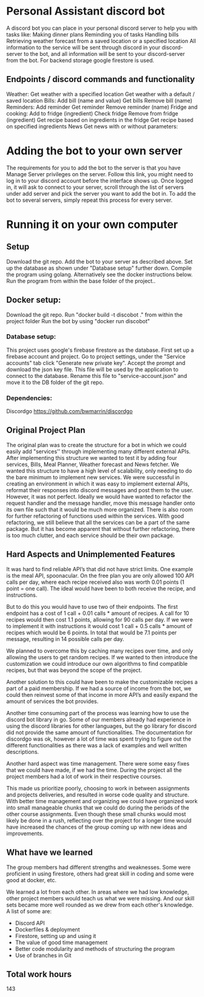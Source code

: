 # Personal Assistant discord bot

A discord bot you can place in your personal discord server to help you with tasks like:
Making dinner plans
Reminding you of tasks
Handling bills
Retrieving weather forecast from a saved location or a specified location
All information to the service will be sent through discord in your discord-server to the bot, and all information will be sent to your discord-server from the bot. For backend storage google firestore is used.

## Endpoints / discord commands and functionality

Weather:
Get weather with a specified location
Get weather with a default / saved location
Bills:
Add bill (name and value)
Get bills
Remove bill (name)
Reminders:
Add reminder
Get reminder
Remove reminder (name)
Fridge and cooking:
Add to fridge (ingredient)
Check fridge
Remove from fridge (ingredient)
Get recipe based on ingredients in the fridge
Get recipe based on specified ingredients
News
Get news with or without parameters:

# Adding the bot to your own server

The requirements for you to add the bot to the server is that you have Manage Server privileges on the server.
Follow this link, you might need to log in to your discord account before the interface shows up. Once logged in, it will ask to connect to your server, scroll through the list of servers under add server and pick the server you want to add the bot in.
To add the bot to several servers, simply repeat this process for every server.

# Running it on your own computer

## Setup
Download the git repo.
Add the bot to your server as described above.
Set up the database as shown under "Database setup" further down.
Compile the program using golang.
Alternatively see the docker instructions below.
Run the program from within the base folder of the project..

## Docker setup:
Download the git repo.
Run "docker build -t discobot ." from within the project folder
Run the bot by using "docker run discobot"

### Database setup:
This project uses google's firebase firestore as the database. First set up a firebase account and project. Go to project settings, under the "Service accounts" tab click "Generate new private key". Accept the prompt and download the json key file. This file will be used by the application to connect to the database. Rename this file to "service-account.json" and move it to the DB folder of the git repo.

### Dependencies:
Discordgo https://github.com/bwmarrin/discordgo

## Original Project Plan
The original plan was to create the structure for a bot in which we could easily add "services'' through implementing many different external APIs. After implementing this structure we wanted to test it by adding four services, Bills, Meal Planner, Weather forecast and News fetcher. We wanted this structure to have a high level of scalability, only needing to do the bare minimum to implement new services.
We were successful in creating an environment in which it was easy to implement external APIs, reformat their responses into discord messages and post them to the user. However, it was not perfect.
Ideally we would have wanted to refactor the request handler and the message handler, move this message handler onto its own file such that it would be much more organized. There is also room for further refactoring of functions used within the services. With good refactoring, we still believe that all the services can be a part of the same package. But it has become apparent that without further refactoring, there is too much clutter, and each service should be their own package.
## Hard Aspects and Unimplemented Features
It was hard to find reliable API’s that did not have strict limits. One example is the meal API, spoonacular. On the free plan you are only allowed 100 API calls per day, where each recipe received also was worth 0.01 points (1 point = one call). The ideal would have been to both receive the recipe, and instructions. 

But to do this you would have to use two of their endpoints. The first endpoint has a cost of 1 call + 0.01 calls * amount of recipes. A call for 10 recipes would then cost 1.1 points, allowing for 90 calls per day. If we were to implement it with instructions it would cost 
1 call + 0.5 calls * amount of recipes  which would be 6 points. In total that would be 7.1 points per message, resulting in 14 possible calls per day. 

We planned to overcome this by caching many recipes over time, and only allowing the users to get random recipes. If we wanted to then introduce the customization we could introduce our own algorithms to find compatible recipes, but that was beyond the scope of the project.

Another solution to this could have been to make the customizable recipes a part of a paid membership. If we had a source of income from the bot, we could then reinvest some of that income in more API’s and easily expand the amount of services the bot provides.

Another time consuming part of the process was learning how to use the discord bot library in go. Some of our members already had experience in using the discord libraries for other languages, but the go library for discord did not provide the same amount of functionalities. 
The documentation for discordgo was ok, however a lot of time was spent trying to figure out the different functionalities as there was a lack of examples and well written descriptions.

Another hard aspect was time management. There were some easy fixes that we could have made, if we had the time. During the project all the project members had a lot of work in their respective courses.

This made us prioritize poorly, choosing to work in between assignments and projects deliveries, and resulted in worse code quality and structure. With better time management and organizing we could have organized work into small manageable chunks that we could do during the periods of the other course assignments. Even though these small chunks would most likely be done in a rush, reflecting over the project for a longer time would have increased the chances of the group coming up with new ideas and improvements.


## What have we learned

The group members had different strengths and weaknesses. Some were proficient in using firestore, others had great skill in coding and some were good at docker, etc.

We learned a lot from each other. In areas where we had low knowledge, other project members would teach us what we were missing. And our skill sets became more well rounded as we drew from each other's knowledge. A list of some are:

- Discord API
- Dockerfiles & deployment
- Firestore, setting up and using it
- The value of good time management
- Better code modularity and methods of structuring the program
- Use of branches in Git





## Total work hours

143

